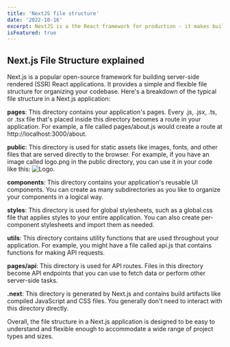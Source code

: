 ```yaml
---
title: 'NextJS file structure'
date: '2022-10-16'
excerpt: NextJS is a the React framework for production - it makes building fullstack React apps and sites a breeze and ships with built-in SSR.
isFeatured: true
---
```

## Next.js File Structure explained

Next.js is a popular open-source framework for building server-side rendered (SSR) React applications. It provides a simple and flexible file structure for organizing your codebase. Here's a breakdown of the typical file structure in a Next.js application:

**pages**: This directory contains your application's pages. Every .js, .jsx, .ts, or .tsx file that's placed inside this directory becomes a route in your application. For example, a file called pages/about.js would create a route at http://localhost:3000/about.

**public**: This directory is used for static assets like images, fonts, and other files that are served directly to the browser. For example, if you have an image called logo.png in the public directory, you can use it in your code like this: <img src="/logo.png" alt="Logo" />.

**components**: This directory contains your application's reusable UI components. You can create as many subdirectories as you like to organize your components in a logical way.

**styles**: This directory is used for global stylesheets, such as a global.css file that applies styles to your entire application. You can also create per-component stylesheets and import them as needed.

**utils**: This directory contains utility functions that are used throughout your application. For example, you might have a file called api.js that contains functions for making API requests.

**pages/api**: This directory is used for API routes. Files in this directory become API endpoints that you can use to fetch data or perform other server-side tasks.

**.next**: This directory is generated by Next.js and contains build artifacts like compiled JavaScript and CSS files. You generally don't need to interact with this directory directly.

Overall, the file structure in a Next.js application is designed to be easy to understand and flexible enough to accommodate a wide range of project types and sizes.